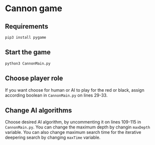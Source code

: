 # Cannon game

## Requirements

```
pip3 install pygame
```

## Start the game

```
python3 CannonMain.py
```

## Choose player role

If you want choose for human or AI to play for the red or black, assign according boolean in `CannonMain.py` on lines 29-33.


## Change AI algorithms

Choose desired AI algorithm, by uncommenting it on lines 109-115 in `CannonMain.py`.
You can change the maximum depth by changin `maxDepth` variable.
You can also change maximum search time for the iterative deepering search by changing `maxTime` variable.
